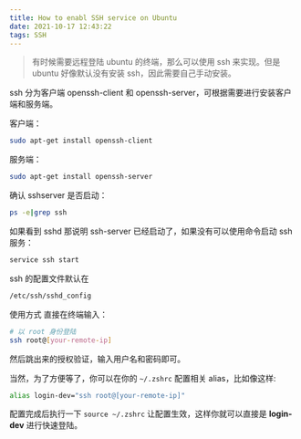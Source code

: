 ```yaml
---
title: How to enabl SSH service on Ubuntu
date: 2021-10-17 12:43:22
tags: SSH
---
```


> 有时候需要远程登陆 ubuntu 的终端，那么可以使用 ssh 来实现。但是 ubuntu 好像默认没有安装 ssh，因此需要自己手动安装。

ssh 分为客户端 openssh-client 和 openssh-server，可根据需要进行安装客户端和服务端。

客户端：

```bash
sudo apt-get install openssh-client
```

服务端：

```bash
sudo apt-get install openssh-server
```

确认 sshserver 是否启动：

```bash
ps -e|grep ssh
```

如果看到 sshd 那说明 ssh-server 已经启动了，如果没有可以使用命令启动 ssh 服务：

```bash
service ssh start
```

ssh 的配置文件默认在

```bash
/etc/ssh/sshd_config
```

使用方式 直接在终端输入：

```bash  
# 以 root 身份登陆
ssh root@[your-remote-ip]
```

然后跳出来的授权验证，输入用户名和密码即可。

当然，为了方便等了，你可以在你的 `~/.zshrc` 配置相关 alias，比如像这样:

```bash
alias login-dev="ssh root@[your-remote-ip]"
```

配置完成后执行一下 `source ~/.zshrc` 让配置生效，这样你就可以直接是 **login-dev** 进行快速登陆。
